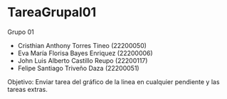 # TareaGrupal01


Grupo 01
- Cristhian Anthony Torres Tineo (22200050)
- Eva María Florisa Bayes Enriquez (22200006)
- John Luis Alberto Castillo Reupo (22200117)
- Felipe Santiago Triveño Daza (22200051)


Objetivo: Enviar tarea del gráfico de la linea en cualquier pendiente y las tareas extras.
